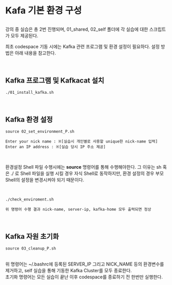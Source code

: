 # Kafa 기본 환경 구성

##

강의 중 실습은 총 2번 진행되며, 01_shared, 02_self 폴더에 각 실습에 대한 스크립트가 모두 제공된다.


최초 codespace 기동 시에는 Kafka 관련 프로그램 및 환경 설정이 필요하다.
설정 방법은 아래 내용을 참고한다.


<br>


## Kafka 프로그램 및 Kafkacat 설치

```
./01_install_kafka.sh
```

<br>

## Kafka 환경 설정

```
source 02_set_environment_P.sh

Enter your nick name : ※[실습시 개인별로 사용할 unique한 nick-name 입력]
Enter an IP address : ※[실습 당시 IP 주소 제공]

```
<br>

환경설정 Shell 파일 수행시에는 **source** 명령어를 통해 수행해야한다.
그 이유는 sh 혹은 ./ 로 Shell 파일을 실행 시킬 경우 자식 Shell로 동작하지만, 환경 설정의 경우 부모 Shell의 설정을 변경시켜야 되기 때문이다.

<br>

```
./check_enviroment.sh

위 명령어 수행 결과 nick-name, server-ip, kafka-home 모두 출력되면 정상
```

<br>

## Kafka 자원 초기화

```
source 03_cleanup_P.sh
```

<br>
위 명령어는 ~/.bashrc에 등록된 SERVER_IP 그리고 NICK_NAME 등의 환경변수를 제거하고, self 실습을 통해 기동한 Kafka Cluster를 모두 종료한다.

<br>
초기화 명령어는 모든 실습이 끝난 이후 codespace를 종료하기 전 한번만 실행한다.